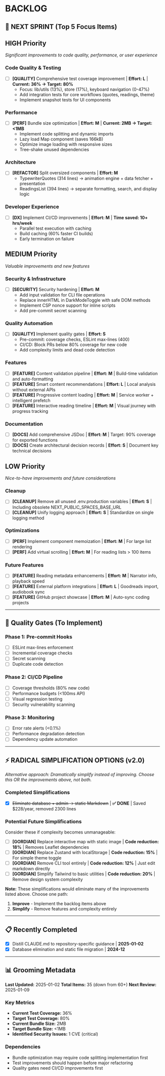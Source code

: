 # BACKLOG

## 🎯 NEXT SPRINT (Top 5 Focus Items)

## HIGH Priority

_Significant improvements to code quality, performance, or user experience_

### Code Quality & Testing

- [ ] **[QUALITY]** Comprehensive test coverage improvement | **Effort: L** | **Current: 36% → Target: 80%**
  - Focus: lib/utils (13%), store (17%), keyboard navigation (0-47%)
  - Add integration tests for core workflows (quotes, readings, theme)
  - Implement snapshot tests for UI components

### Performance

- [ ] **[PERF]** Bundle size optimization | **Effort: M** | **Current: 2MB → Target: <1MB**
  - Implement code splitting and dynamic imports
  - Lazy load Map component (saves 166kB)
  - Optimize image loading with responsive sizes
  - Tree-shake unused dependencies

### Architecture

- [ ] **[REFACTOR]** Split oversized components | **Effort: M**
  - TypewriterQuotes (314 lines) → animation engine + data fetcher + presentation
  - ReadingsList (394 lines) → separate formatting, search, and display logic

### Developer Experience

- [ ] **[DX]** Implement CI/CD improvements | **Effort: M** | **Time saved: 10+ hrs/week**
  - Parallel test execution with caching
  - Build caching (60% faster CI builds)
  - Early termination on failure

## MEDIUM Priority

_Valuable improvements and new features_

### Security & Infrastructure

- [ ] **[SECURITY]** Security hardening | **Effort: M**
  - Add input validation for CLI file operations
  - Replace innerHTML in DarkModeToggle with safe DOM methods
  - Implement CSP nonce support for inline scripts
  - Add pre-commit secret scanning

### Quality Automation

- [ ] **[QUALITY]** Implement quality gates | **Effort: S**
  - Pre-commit: coverage checks, ESLint max-lines (400)
  - CI/CD: Block PRs below 80% coverage for new code
  - Add complexity limits and dead code detection

### Features

- [ ] **[FEATURE]** Content validation pipeline | **Effort: M** | Build-time validation and auto-formatting
- [ ] **[FEATURE]** Smart content recommendations | **Effort: L** | Local analysis without external APIs
- [ ] **[FEATURE]** Progressive content loading | **Effort: M** | Service worker + intelligent prefetch
- [ ] **[FEATURE]** Interactive reading timeline | **Effort: M** | Visual journey with progress tracking

### Documentation

- [ ] **[DOCS]** Add comprehensive JSDoc | **Effort: M** | Target: 90% coverage for exported functions
- [ ] **[DOCS]** Create architectural decision records | **Effort: S** | Document key technical decisions

## LOW Priority

_Nice-to-have improvements and future considerations_

### Cleanup

- [ ] **[CLEANUP]** Remove all unused .env.production variables | **Effort: S** | Including obsolete NEXT_PUBLIC_SPACES_BASE_URL
- [ ] **[CLEANUP]** Unify logging approach | **Effort: S** | Standardize on single logging method

### Optimizations

- [ ] **[PERF]** Implement component memoization | **Effort: M** | For large list rendering
- [ ] **[PERF]** Add virtual scrolling | **Effort: M** | For reading lists > 100 items

### Future Features

- [ ] **[FEATURE]** Reading metadata enhancements | **Effort: M** | Narrator info, playback speed
- [ ] **[FEATURE]** External platform integrations | **Effort: L** | Goodreads import, audiobook sync
- [ ] **[FEATURE]** GitHub project showcase | **Effort: M** | Auto-sync coding projects

---

## 🔄 Quality Gates (To Implement)

### Phase 1: Pre-commit Hooks

- [ ] ESLint max-lines enforcement
- [ ] Incremental coverage checks
- [ ] Secret scanning
- [ ] Duplicate code detection

### Phase 2: CI/CD Pipeline

- [ ] Coverage thresholds (80% new code)
- [ ] Performance budgets (<100ms API)
- [ ] Visual regression testing
- [ ] Security vulnerability scanning

### Phase 3: Monitoring

- [ ] Error rate alerts (<0.1%)
- [ ] Performance degradation detection
- [ ] Dependency update automation

---

## ⚡ RADICAL SIMPLIFICATION OPTIONS (v2.0)

_Alternative approach: Dramatically simplify instead of improving. Choose this OR the improvements above, not both._

### Completed Simplifications

- [x] ~~Eliminate database + admin → static Markdown~~ | **✅ DONE** | Saved $228/year, removed 2300 lines

### Potential Future Simplifications

Consider these if complexity becomes unmanageable:

- [ ] **[GORDIAN]** Replace interactive map with static image | **Code reduction: 18%** | Removes Leaflet dependencies
- [ ] **[GORDIAN]** Replace Zustand with localStorage | **Code reduction: 15%** | For simple theme toggle
- [ ] **[GORDIAN]** Remove CLI tool entirely | **Code reduction: 12%** | Just edit markdown directly
- [ ] **[GORDIAN]** Simplify Tailwind to basic utilities | **Code reduction: 20%** | Remove design system complexity

**Note:** These simplifications would eliminate many of the improvements listed above. Choose one path:

1. **Improve** - Implement the backlog items above
2. **Simplify** - Remove features and complexity entirely

---

## 📋 Recently Completed

- [x] Distill CLAUDE.md to repository-specific guidance | **2025-01-02**
- [x] Database elimination and static file migration | **2024-12**

---

## 📊 Grooming Metadata

**Last Updated:** 2025-01-02
**Total Items:** 35 (down from 60+)
**Next Review:** 2025-01-09

### Key Metrics

- **Current Test Coverage:** 36%
- **Target Test Coverage:** 80%
- **Current Bundle Size:** 2MB
- **Target Bundle Size:** <1MB
- **Identified Security Issues:** 1 CVE (critical)

### Dependencies

- Bundle optimization may require code splitting implementation first
- Test improvements should happen before major refactoring
- Quality gates need CI/CD improvements first
